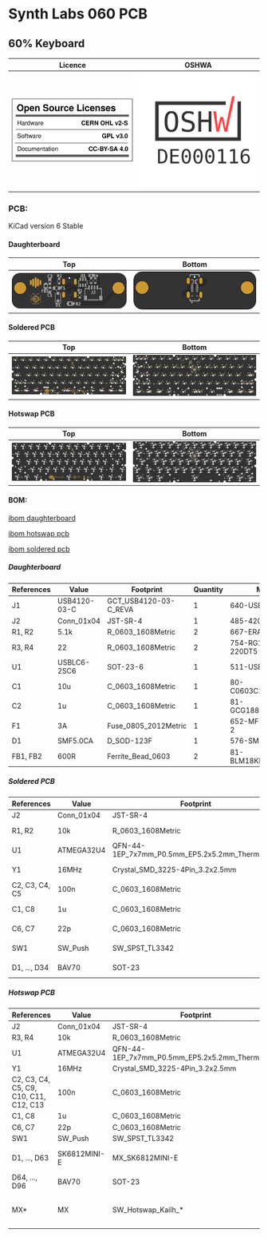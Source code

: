 # Synth Labs 060 PCB
## 60% Keyboard

Licence | OSHWA
:-------------------------:|:-------------------------:
![](https://github.com/0xCB-dev/sl-060-pcb/blob/main/LICENSE.svg) | [![](https://github.com/0xCB-dev/SL-060-PCB/blob/main/rev1.0/OSHWA.svg)](https://certification.oshwa.org/de000116.html)

### PCB:
KiCad version 6 Stable

#### Daughterboard
Top | Bottom
:-------------------------:|:-------------------------:
![](https://github.com/0xCB-dev/SL-060-PCB/blob/main/rev1.0/daughterboard.top.png)  |  ![](https://github.com/0xCB-dev/SL-060-PCB/blob/main/rev1.0/daughterboard.bottom.png)

#### Soldered PCB
Top | Bottom
:-------------------------:|:-------------------------:
![](https://github.com/0xCB-dev/SL-060-PCB/blob/main/rev1.0/pcb-solder.top.png)  |  ![](https://github.com/0xCB-dev/SL-060-PCB/blob/main/rev1.0/pcb-solder.bottom.png)

#### Hotswap PCB
Top | Bottom
:-------------------------:|:-------------------------:
![](https://github.com/0xCB-dev/SL-060-PCB/blob/main/rev1.0/pcb-hotswap.top.png)  |  ![](https://github.com/0xCB-dev/SL-060-PCB/blob/main/rev1.0/pcb-hotswap.bottom.png)

#### BOM:

[ibom daughterboard](https://files.0xcb.dev/0xCB/SL-060-PCB/daughterboard.html)

[ibom hotswap pcb](https://files.0xcb.dev/0xCB/SL-060-PCB/pcb-hotswap.html)

[ibom soldered pcb](https://files.0xcb.dev/0xCB/SL-060-PCB/pcb-soldered.html)

##### Daughterboard

| References | Value        | Footprint             | Quantity | Mouser                 |
|------------|--------------|-----------------------|----------|------------------------|
| J1         | USB4120-03-C | GCT_USB4120-03-C_REVA | 1        |  640-USB4120-03-C      |
| J2         | Conn_01x04   | JST-SR-4              | 1        |  485-4208              |
| R1, R2     | 5.1k         | R_0603_1608Metric     | 2        |  667-ERA-3AED512V      |
| R3, R4     | 22           | R_0603_1608Metric     | 2        |  754-RG1608Q-220DT5    |
| U1         | USBLC6-2SC6  | SOT-23-6              | 1        |  511-USBLC6-2SC6       |
| C1         | 10u          | C_0603_1608Metric     | 1        |  80-C0603C106M8PLR     |
| C2         | 1u           | C_0603_1608Metric     | 1        |  81-GCG188L8EE105KA7D  |
| F1         | 3A           | Fuse_0805_2012Metric  | 1        |  652-MF-PSML150/6-2    |
| D1         | SMF5.0CA     | D_SOD-123F            | 1        |  576-SMF5.0CA          |
| FB1, FB2   | 600R         | Ferrite_Bead_0603     | 2        |  81-BLM18KN601EH1D     |

##### Soldered PCB

| References     | Value      | Footprint                                       | Quantity | Mouser                 |
|----------------|------------|-------------------------------------------------|----------|------------------------|
| J2             | Conn_01x04 | JST-SR-4                                        | 1        | 485-4208               |
| R1, R2         | 10k        | R_0603_1608Metric                               | 2        | 754-RG1608N-103-BT5    |
| U1             | ATMEGA32U4 | QFN-44-1EP_7x7mm_P0.5mm_EP5.2x5.2mm_ThermalVias | 1        | 556-ATMEGA32U4-MU      |
| Y1             | 16MHz      | Crystal_SMD_3225-4Pin_3.2x2.5mm                 | 1        | 581-CX3225SB16H0PST    |
| C2, C3, C4, C5 | 100n       | C_0603_1608Metric                               | 4        | 80-C603C104K5RAC3121   |
| C1, C8         | 1u         | C_0603_1608Metric                               | 2        | 81-GCG188L8EE105KA7D   |
| C6, C7         | 22p        | C_0603_1608Metric                               | 2        | 80-C0603C220J5G7411    |
| SW1            | SW_Push    | SW_SPST_TL3342                                  | 1        | 611-PTS526SM15SMTR2L   |
| D1, ..., D34   | BAV70      | SOT-23                                          | 34       | 241-BAV70_R1_00001     |

##### Hotswap PCB

| References                             | Value        | Footprint                                       | Quantity | Mouser                                                                                                              |
|----------------------------------------|--------------|-------------------------------------------------|----------|---------------------------------------------------------------------------------------------------------------------|
| J2                                     | Conn_01x04   | JST-SR-4                                        | 1        | 485-4208                                                                                                            |
| R3, R4                                 | 10k          | R_0603_1608Metric                               | 2        | 754-RG1608N-103-BT5                                                                                                 |
| U1                                     | ATMEGA32U4   | QFN-44-1EP_7x7mm_P0.5mm_EP5.2x5.2mm_ThermalVias | 1        | 556-ATMEGA32U4-MU                                                                                                   |
| Y1                                     | 16MHz        | Crystal_SMD_3225-4Pin_3.2x2.5mm                 | 1        | 581-CX3225SB16H0PST                                                                                                 |
| C2, C3, C4, C5, C9, C10, C11, C12, C13 | 100n         | C_0603_1608Metric                               | 9        | 80-C603C104K5RAC3121                                                                                                |
| C1, C8                                 | 1u           | C_0603_1608Metric                               | 2        | 81-GCG188L8EE105KA7D                                                                                                |
| C6, C7                                 | 22p          | C_0603_1608Metric                               | 2        | 80-C0603C220J5G7411                                                                                                 |
| SW1                                    | SW_Push      | SW_SPST_TL3342                                  | 1        | 611-PTS526SM15SMTR2L                                                                                                |
| D1, ..., D63                           | SK6812MINI-E | MX_SK6812MINI-E                                 | 63       | https://cdn-shop.adafruit.com/product-files/4960/4960_SK6812MINI-E_REV02_EN.pdf                                     |
| D64, ..., D96                          | BAV70        | SOT-23                                          | 33       | 241-BAV70_R1_00001                                                                                                  |
| MX*                                    | MX           | SW_Hotswap_Kailh_*                              | 61       | https://www.kailhswitch.com/mechanical-keyboard-switches/box-switches/kailh-rainbow-mx-hot-swapping-pcb-socket.html |
